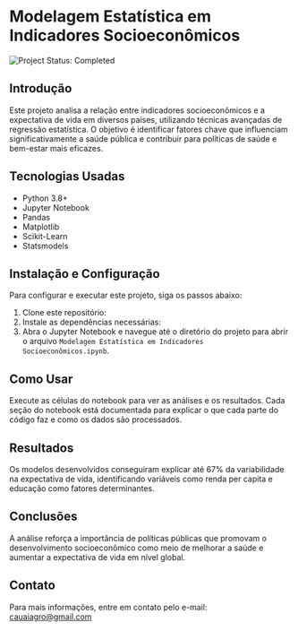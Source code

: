 # Modelagem Estatística em Indicadores Socioeconômicos

![Project Status: Completed](https://img.shields.io/badge/Status-Concluído-brightgreen)


## Introdução
Este projeto analisa a relação entre indicadores socioeconômicos e a expectativa de vida em diversos países, utilizando técnicas avançadas de regressão estatística. O objetivo é identificar fatores chave que influenciam significativamente a saúde pública e contribuir para políticas de saúde e bem-estar mais eficazes.

## Tecnologias Usadas
- Python 3.8+
- Jupyter Notebook
- Pandas
- Matplotlib
- Scikit-Learn
- Statsmodels

## Instalação e Configuração
Para configurar e executar este projeto, siga os passos abaixo:
1. Clone este repositório:
2. Instale as dependências necessárias:
3. Abra o Jupyter Notebook e navegue até o diretório do projeto para abrir o arquivo `Modelagem Estatística em Indicadores Socioeconômicos.ipynb`.

## Como Usar
Execute as células do notebook para ver as análises e os resultados. Cada seção do notebook está documentada para explicar o que cada parte do código faz e como os dados são processados.

## Resultados
Os modelos desenvolvidos conseguiram explicar até 67% da variabilidade na expectativa de vida, identificando variáveis como renda per capita e educação como fatores determinantes.

## Conclusões
A análise reforça a importância de políticas públicas que promovam o desenvolvimento socioeconômico como meio de melhorar a saúde e aumentar a expectativa de vida em nível global.


## Contato
Para mais informações, entre em contato pelo e-mail: cauaiagro@gmail.com
